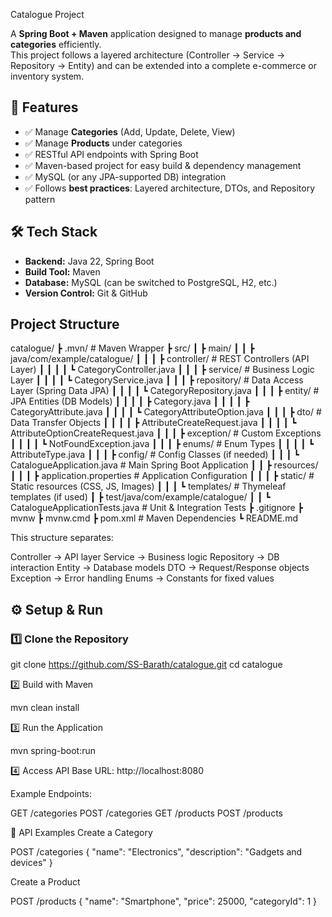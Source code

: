 Catalogue Project

A **Spring Boot + Maven** application designed to manage **products and categories** efficiently.  
This project follows a layered architecture (Controller → Service → Repository → Entity) and can be extended into a complete e-commerce or inventory system.  

## 🚀 Features
- ✅ Manage **Categories** (Add, Update, Delete, View)  
- ✅ Manage **Products** under categories  
- ✅ RESTful API endpoints with Spring Boot  
- ✅ Maven-based project for easy build & dependency management  
- ✅ MySQL (or any JPA-supported DB) integration  
- ✅ Follows **best practices**: Layered architecture, DTOs, and Repository pattern  

## 🛠️ Tech Stack
- **Backend:** Java 22, Spring Boot  
- **Build Tool:** Maven  
- **Database:** MySQL (can be switched to PostgreSQL, H2, etc.)  
- **Version Control:** Git & GitHub  

## Project Structure

catalogue/
┣ .mvn/ # Maven Wrapper
┣ src/
┃ ┣ main/
┃ ┃ ┣ java/com/example/catalogue/
┃ ┃ ┃ ┣ controller/ # REST Controllers (API Layer)
┃ ┃ ┃ ┃ ┗ CategoryController.java
┃ ┃ ┃ ┣ service/ # Business Logic Layer
┃ ┃ ┃ ┃ ┗ CategoryService.java
┃ ┃ ┃ ┣ repository/ # Data Access Layer (Spring Data JPA)
┃ ┃ ┃ ┃ ┗ CategoryRepository.java
┃ ┃ ┃ ┣ entity/ # JPA Entities (DB Models)
┃ ┃ ┃ ┃ ┣ Category.java
┃ ┃ ┃ ┃ ┣ CategoryAttribute.java
┃ ┃ ┃ ┃ ┗ CategoryAttributeOption.java
┃ ┃ ┃ ┣ dto/ # Data Transfer Objects
┃ ┃ ┃ ┃ ┣ AttributeCreateRequest.java
┃ ┃ ┃ ┃ ┗ AttributeOptionCreateRequest.java
┃ ┃ ┃ ┣ exception/ # Custom Exceptions
┃ ┃ ┃ ┃ ┗ NotFoundException.java
┃ ┃ ┃ ┣ enums/ # Enum Types
┃ ┃ ┃ ┃ ┗ AttributeType.java
┃ ┃ ┃ ┣ config/ # Config Classes (if needed)
┃ ┃ ┃ ┗ CatalogueApplication.java # Main Spring Boot Application
┃ ┃ ┣ resources/
┃ ┃ ┃ ┣ application.properties # Application Configuration
┃ ┃ ┃ ┣ static/ # Static resources (CSS, JS, Images)
┃ ┃ ┃ ┗ templates/ # Thymeleaf templates (if used)
┃ ┣ test/java/com/example/catalogue/
┃ ┃ ┗ CatalogueApplicationTests.java # Unit & Integration Tests
┣ .gitignore
┣ mvnw
┣ mvnw.cmd
┣ pom.xml # Maven Dependencies
┗ README.md

This structure separates:

Controller → API layer
Service → Business logic
Repository → DB interaction
Entity → Database models
DTO → Request/Response objects
Exception → Error handling
Enums → Constants for fixed values

## ⚙️ Setup & Run

### 1️⃣ Clone the Repository

git clone https://github.com/SS-Barath/catalogue.git
cd catalogue

2️⃣ Build with Maven

mvn clean install

3️⃣ Run the Application

mvn spring-boot:run

4️⃣ Access API
Base URL: http://localhost:8080

Example Endpoints:

GET /categories
POST /categories
GET /products
POST /products

📖 API Examples
Create a Category

POST /categories
{
  "name": "Electronics",
  "description": "Gadgets and devices"
}

Create a Product

POST /products
{
  "name": "Smartphone",
  "price": 25000,
  "categoryId": 1
}
